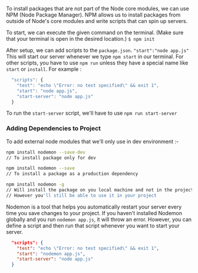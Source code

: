 To install packages that are not part of the Node core modules, we can use NPM (Node Package Manager). NPM allows us to install packages from outside of Node's core modules and write scripts that can spin up servers.

To start, we can execute the given command on the terminal. (Make sure that your terminal is open in the desired location.)
`$ npm init`

After setup, we can add scripts to the `package.json`. 
`"start":"node app.js"`
This will start our server whenever we type `npm start` in our terminal. For other scripts, you have to use `npm run` unless they have a special name like `start` or `install`.
For example : 
```js
  "scripts": {
    "test": "echo \"Error: no test specified\" && exit 1",
    "start": "node app.js",
    "start-server": "node app.js"
  }
```
To run the `start-server` script, we'll have to use `npm run start-server`

### Adding Dependencies to Project
To add external node modules that we'll only use in dev environment :-
```sh
npm install nodemon --save-dev
// To install package only for dev

npm install nodemon --save
// To install a package as a production dependency

npm install nodemon -g
// Will install the package on you local machine and not in the project
// However you'll still be able to use it in your project
```

Nodemon is a tool that helps you automatically restart your server every time you save changes to your project. If you haven't installed Nodemon globally and you run `nodemon app.js`, it will throw an error. However, you can define a script and then run that script whenever you want to start your server.

```json
  "scripts": {
    "test": "echo \"Error: no test specified\" && exit 1",
    "start": "nodemon app.js",
    "start-server": "node app.js"
  }
```

